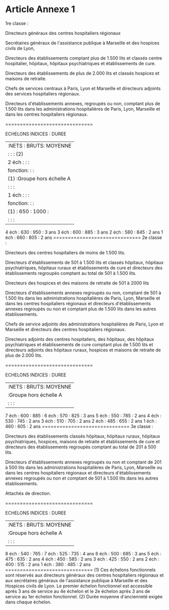 # Article Annexe 1

1re classe :

Directeurs généraux des centres hospitaliers régionaux

Secrétaires généraux de l'assistance publique à Marseille et des hospices civils de Lyon,

Directeurs des établissements comptant plus de 1.500 lits et classés centre hospitalier, hôpitaux, hôpitaux psychiatriques et établissements de cure.

Directeurs des établissements de plus de 2.000 lits et classés hospices et maisons de retraite.

Chefs de services centraux à Paris, Lyon et Marseille et directeurs adjoints des services hospitaliers régionaux.

Directeurs d'établissements annexes, regroupés ou non, comptant plus de 1.500 lits dans les administrations hospitalières de Paris, Lyon, Marseille et dans les centres hospitaliers régionaux.

==============================

ECHELONS   INDICES   : DUREE

<table>
<tr>
<td>         :NETS : BRUTS: MOYENNE</td>
</tr>
<tr>
<td>         :     :      :  (2)</td>
</tr>
<tr>
<td> 2 éch   :     :      :</td>
</tr>
<tr>
<td> fonction:     :      :</td>
</tr>
<tr>
<td>    (1)  :Groupe hors échelle A</td>
</tr>
<tr>
<td>         :     :      :</td>
</tr>
<tr>
<td> 1 éch   :     :      :</td>
</tr>
<tr>
<td> fonction:     :      :</td>
</tr>
<tr>
<td>   (1)   : 650 : 1000 :</td>
</tr>
<tr>
<td>         :     :      :</td>
</tr>
</table>

4 éch   : 630 :  950 : 3 ans 3 éch   : 600 :  885 : 3 ans 2 éch   : 580 :  845 : 2 ans 1 éch   : 660 :  805 : 2 ans ==============================   2e classe :

Directeurs des centres hospitaliers de moins de 1.500 lits.

Directeurs d'établissements de 501 à 1.500 lits et classés hôpitaux, hôpitaux psychiatriques, hôpitaux ruraux et établissements de cure et directeurs des établissements regroupés comptant au total de 501 à 1.500 lits.

Directeurs des hospices et des maisons de retraite de 501 à 2000 lits

Directeurs d'établissements annexes regroupés ou non, comptant de 501 à 1.500 lits dans les administrations hospitalières de Paris, Lyon, Marseille et dans les centres hospitaliers régionaux et directeurs d'établissements annexes regroupés ou non et comptant plus de 1.500 lits dans les autres établissements.

Chefs de service adjoints des administrations hospitalières de Paris, Lyon et Marseille et directeurs des centres hospitaliers régionaux.

Directeurs adjoints des centres hospitaliers, des hôpitaux, des hôpitaux psychiatriques et établissements de cure comptant plus de 1.500 lits et directeurs adjoints des hôpitaux ruraux, hospices et maisons de retraite de plus de 2.000 lits.

==============================

ECHELONS   INDICES   : DUREE

<table>
<tr>
<td>         :NETS : BRUTS: MOYENNE</td>
</tr>
<tr>
<td>         :Groupe hors échelle A</td>
</tr>
<tr>
<td>         :     :      :</td>
</tr>
</table>

7 éch   : 600 :  885 : 6 éch   : 570 :  825 : 3 ans 5 éch   : 550 :  785 : 2 ans 4 éch   : 530 :  745 : 2 ans 3 éch   : 510 :  705 : 2 ans 2 éch   : 485 :  655 : 2 ans 1 éch   : 460 :  605 : 2 ans ==============================   3e classe :

Directeurs des établissements classés hôpitaux, hôpitaux ruraux, hôpitaux psychiatriques, hospices, maisons de retraite et établissements de cure et directeurs des établissements regroupés comptant au total de 201 à 500 lits.

Directeurs d'établissements annexes regroupés ou non et comptant de 201 à 500 lits dans les administrations hospitalières de Paris, Lyon, Marseille ou dans les centres hospitaliers régionaux et directeurs d'établissements annexes regroupés ou non et comptant de 501 à 1.500 lits dans les autres établissements.

Attachés de direction.

==============================

ECHELONS   INDICES   : DUREE

<table>
<tr>
<td>         :NETS : BRUTS: MOYENNE</td>
</tr>
<tr>
<td>         :Groupe hors échelle A</td>
</tr>
<tr>
<td>         :     :      :</td>
</tr>
</table>

8 éch   : 540 :  765 : 7 éch   : 525 :  735 : 4 ans 6 éch   : 500 :  685 : 3 ans 5 éch   : 475 :  635 : 2 ans 4 éch   : 450 :  585 : 2 ans 3 éch   : 425 :  550 : 2 ans 2 éch   : 400 :  515 : 2 ans 1 éch   : 380 :  485 : 2 ans ==============================     (1) Ces échelons fonctionnels sont réservés aux directeurs généraux des centres hospitaliers régionaux et aux secrétaires généraux de l'assistance publique à Marseille et des Hospices civils de Lyon. Le premier échelon fonctionnel est accessible après 3 ans de service au 4e échelon et le 2e échelon après 3 ans de service au 1er échelon fonctionnel.    (2) Durée moyenne d'ancienneté exigée dans chaque échelon.
